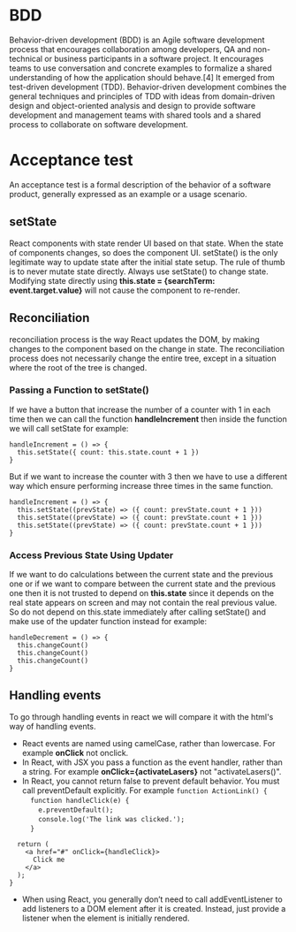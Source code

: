 
# BDD
Behavior-driven development (BDD) is an Agile software development process that encourages collaboration among developers, QA and non-technical or business participants in a software project. It encourages teams to use conversation and concrete examples to formalize a shared understanding of how the application should behave.[4] It emerged from test-driven development (TDD). Behavior-driven development combines the general techniques and principles of TDD with ideas from domain-driven design and object-oriented analysis and design to provide software development and management teams with shared tools and a shared process to collaborate on software development.

# Acceptance test
An acceptance test is a formal description of the behavior of a software product, generally expressed as an example or a usage scenario.

## setState
React components with state render UI based on that state. When the state of components changes, so does the component UI. setState() is the only legitimate way to update state after the initial state setup. The rule of thumb is to never mutate state directly. Always use setState() to change state. Modifying state directly using **this.state = {searchTerm: event.target.value}** will not cause the component to re-render.

## Reconciliation
reconciliation process is the way React updates the DOM, by making changes to the component based on the change in state. The reconciliation process does not necessarily change the entire tree, except in a situation where the root of the tree is changed.

### Passing a Function to setState()
If we have a button that increase the number of a counter with 1 in each time then we can call the function **handleIncrement** then inside the function we will call setState for example:

`handleIncrement = () => {`  
`  this.setState({ count: this.state.count + 1 })`  
`}`  

But if we want to increase the counter with 3 then we have to use a different way which ensure performing increase three times in the same function.

`handleIncrement = () => {`  
`  this.setState((prevState) => ({ count: prevState.count + 1 }))`  
`  this.setState((prevState) => ({ count: prevState.count + 1 }))`  
`  this.setState((prevState) => ({ count: prevState.count + 1 }))`  
`}`  

### Access Previous State Using Updater
If we want to do calculations between the current state and the previous one or if we want to compare between the current state and the previous one then it is not trusted to depend on **this.state** since it depends on the real state appears on screen and may not contain the real previous value. So do not depend on this.state immediately after calling setState() and make use of the updater function instead for example:

`handleDecrement = () => {`  
`  this.changeCount()`  
`  this.changeCount()`  
`  this.changeCount()`  
`}`  

## Handling events
To go through handling events in react we will compare it with the html's way of handling events.
- React events are named using camelCase, rather than lowercase. For example **onClick** not onclick.
- In React, with JSX you pass a function as the event handler, rather than a string. For example **onClick={activateLasers}** not "activateLasers()".
- In React, you cannot return false to prevent default behavior. You must call preventDefault explicitly. For example
`function ActionLink() {`  
`  function handleClick(e) {`  
`    e.preventDefault();`  
`    console.log('The link was clicked.');`  
`  }`  

`  return (`  
`    <a href="#" onClick={handleClick}>`  
`      Click me`  
`    </a>`  
`  );`  
`}`  

- When using React, you generally don’t need to call addEventListener to add listeners to a DOM element after it is created. Instead, just provide a listener when the element is initially rendered.

